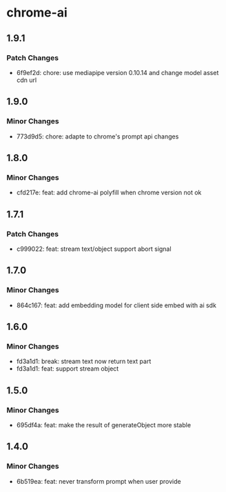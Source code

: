 # chrome-ai

## 1.9.1

### Patch Changes

- 6f9ef2d: chore: use mediapipe version 0.10.14 and change model asset cdn url

## 1.9.0

### Minor Changes

- 773d9d5: chore: adapte to chrome's prompt api changes

## 1.8.0

### Minor Changes

- cfd217e: feat: add chrome-ai polyfill when chrome version not ok

## 1.7.1

### Patch Changes

- c999022: feat: stream text/object support abort signal

## 1.7.0

### Minor Changes

- 864c167: feat: add embedding model for client side embed with ai sdk

## 1.6.0

### Minor Changes

- fd3a1d1: break: stream text now return text part
- fd3a1d1: feat: support stream object

## 1.5.0

### Minor Changes

- 695df4a: feat: make the result of generateObject more stable

## 1.4.0

### Minor Changes

- 6b519ea: feat: never transform prompt when user provide
